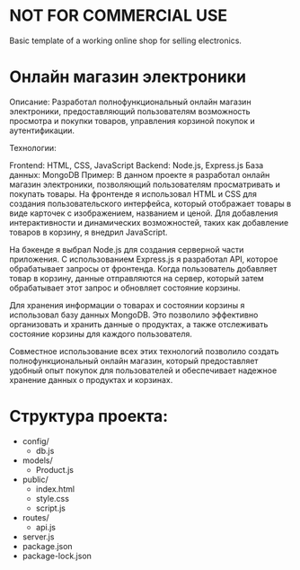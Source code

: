 # NOT FOR COMMERCIAL USE
Basic template of a working online shop for selling electronics.

# Онлайн магазин электроники

Описание: Разработал полнофункциональный онлайн магазин электроники, предоставляющий пользователям возможность просмотра и покупки товаров, управления корзиной покупок и аутентификации.

Технологии:

Frontend: HTML, CSS, JavaScript
Backend: Node.js, Express.js
База данных: MongoDB
Пример:
В данном проекте я разработал онлайн магазин электроники, позволяющий пользователям просматривать и покупать товары. На фронтенде я использовал HTML и CSS для создания пользовательского интерфейса, который отображает товары в виде карточек с изображением, названием и ценой. Для добавления интерактивности и динамических возможностей, таких как добавление товаров в корзину, я внедрил JavaScript.

На бэкенде я выбрал Node.js для создания серверной части приложения. С использованием Express.js я разработал API, которое обрабатывает запросы от фронтенда. Когда пользователь добавляет товар в корзину, данные отправляются на сервер, который затем обрабатывает этот запрос и обновляет состояние корзины.

Для хранения информации о товарах и состоянии корзины я использовал базу данных MongoDB. Это позволило эффективно организовать и хранить данные о продуктах, а также отслеживать состояние корзины для каждого пользователя.

Совместное использование всех этих технологий позволило создать полнофункциональный онлайн магазин, который предоставляет удобный опыт покупок для пользователей и обеспечивает надежное хранение данных о продуктах и корзинах.

# Структура проекта: 

- config/
  - db.js
- models/
  - Product.js
- public/
  - index.html
  - style.css
  - script.js
- routes/
  - api.js
- server.js
- package.json
- package-lock.json
